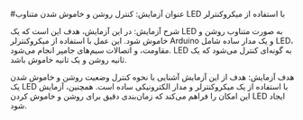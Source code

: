 #عنوان آزمایش: 
کنترل روشن و خاموش شدن متناوب LED با استفاده از میکروکنترلر

شرح آزمایش: در این آزمایش، هدف این است که یک LED به صورت متناوب روشن و خاموش شود. این عمل با استفاده از میکروکنترلر Arduino و یک مدار ساده شامل LED، مقاومت، و اتصالات سیم‌های جامپر انجام می‌شود. LED به گونه‌ای کنترل می‌شود که یک ثانیه روشن و یک ثانیه خاموش باشد.

هدف آزمایش: هدف از این آزمایش آشنایی با نحوه کنترل وضعیت روشن و خاموش شدن یک LED با استفاده از یک میکروکنترلر و مدار الکترونیکی ساده است. همچنین، آزمایش این امکان را فراهم می‌کند که زمان‌بندی دقیق برای روشن و خاموش کردن LED ایجاد شود.

